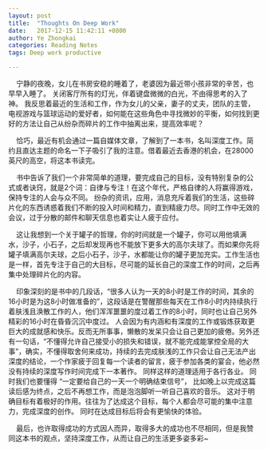 ```yaml
---
layout: post
title:  "Thoughts On Deep Work"
date:   2017-12-15 11:42:11 +0800
author: Ye Zhongkai
categories: Reading Notes
tags: Deep work productive

---
```


&nbsp;&nbsp;&nbsp;&nbsp;宁静的夜晚，女儿在书房安稳的睡着了，老婆因为最近带小孩非常的辛苦，也早早入睡了。 关闭客厅所有的灯光，伴着键盘微微的白光，不由得思考的入了神。 我反思着最近的生活和工作，作为女儿的父亲，妻子的丈夫，团队的主管，电视游戏与篮球运动的爱好者，如何能在这些角色中寻找微妙的平衡，如何找到更好的方法让自己从纷杂而碎片的工作中抽离出来，提高效率呢？  

&nbsp;&nbsp;&nbsp;&nbsp;恰巧，最近有机会通过一篇自媒体文章，了解到了一本书，名叫深度工作。简约且直达主题的命名一下子吸引了我的注意。借着最近去香港的机会，在28000英尺的高空，将这本书读完。   

&nbsp;&nbsp;&nbsp;&nbsp;书中告诉了我们一个非常简单的道理，要完成自己的目标，没有特别复杂的公式或者诀窍，就是2个词：自律与专注！在这个年代，严格自律的人将赢得游戏，保持专注的人会与众不同。 纷杂的资讯，应用，消息充斥着我们的生活，这些碎片化的东西诱惑着我们不断的投入时间和精力，直到精疲力尽。同时工作中无效的会议，过于分散的邮件和聊天信息也着实让人疲于应付。  

&nbsp;&nbsp;&nbsp;&nbsp;这让我想到一个关于罐子的哲理，你的时间就是一个罐子，你可以用他填满水，沙子，小石子，之后却发现再也不能放下更多大的高尔夫球了。而如果你先将罐子填满高尔夫球，之后小石子，沙子，水都能让你的罐子更加充实。工作生活也是一样，首先专注于自己的大目标，尽可能的延长自己的深度工作的时间，之后再集中处理碎片化的内容。  

&nbsp;&nbsp;&nbsp;&nbsp;印象深刻的是书中的几段话，“很多人认为一天的8小时是工作的时间，其余的16小时是为这8小时做准备的”，这段话是在警醒那些每天在工作8小时内持续执行着肤浅且涣散工作的人，他们浑浑噩噩的度过着工作的8小时，同时也让自己另外精彩的16小时在昏昏沉沉中度过。 人会因为有内涵和有深度的工作或锻炼获取更巨大的成就感和快乐。反而无所事事，懒散的发呆只会让自己更加的疲倦。另外还有一句话，“不懂得允许自己接受小的损失和错误，就不能完成能掌控全局的大事”，确实，不懂得取舍何来成功，持续的去完成肤浅的工作只会让自己无法产出深度的结论，一个作家疲于回复每一个读者的留言，疲于参加各类的宴会，他必然没有持续的深度写作时间完成下一本著作。 同样这样的道理适用于各行各业。 同时我们也要懂得 “一定要给自己的一天一个明确结束信号”， 比如晚上以完成这篇读后感为终点，之后不再想工作，而是泡泡脚听一听自己喜欢的音乐。 这对于明确目标有着极好的作用。往往为了达成这个目标，每个人都会尽可能的集中注意力，完成深度的创作。 同时在达成目标后将会有更愉快的体验。   

&nbsp;&nbsp;&nbsp;&nbsp;最后，也许取得成功的方式因人而异，取得多大的成功也不尽相同，但是我赞同这本书的观点，坚持深度工作，从而让自己的生活更多姿多彩~


